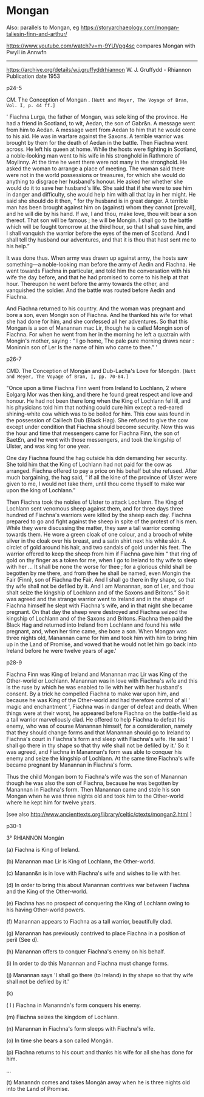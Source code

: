# Mongan


Also: parallels to Mongan, eg https://storyarchaeology.com/mongan-taliesin-finn-and-arthur/


https://www.youtube.com/watch?v=m-9YUVpg4sc compares Mongan with Pwyll in Annwfn

---

https://archive.org/details/w.j.gruffyddrhiannon
W. J. Gruffydd - Rhiannon
Publication date 1953

p24-5

CM. The Conception of Mongan . `[Nutt and Meyer, The Voyage of Bran, Vol. I, p. 44 ff.]`

' Fiachna Lurga, the father of Mongan, was sole king of the province. He had a friend in Scotland, to wit, Aedan, the son of Gabr&n. A message went from him to Aedan. A message went from Aedan to him that he would come to his aid. He was in warfare against the Saxons. A terrible warrior was brought by them for the death of Aedan in the battle. Then Fiachna went across. He left his queen at home. While the hosts were fighting in Scotland, a noble-looking man went to his wife in his stronghold in Rathmore of Moylinny. At the time he went there were not many in the stronghold. He asked the woman to arrange a place of meeting. The woman said there were not in the world possessions or treasures, for which she would do anything to disgrace her husband's honour. He asked her whether she would do it to save her husband's life. She said that if she were to see him in danger and difficulty, she would help him with all that lay in her might. He said she should do it then, “ for thy husband is in great danger. A terrible man has been brought against him on (against) whom they cannot [prevail], and he will die by his hand. If we, I and thou, make love, thou wilt bear a son thereof. That son will be famous ; he will be Mongin. I shall go to the battle which will be fought tomorrow at the third hour, so that I shall save him, and I shall vanquish the warrior before the eyes of the men of Scotland. And I shall tell thy husband our adventures, and that it is thou that hast sent me to his help.”

It was done thus. When army was drawn up against army, the hosts saw something—a noble-looking man before the army of Aedin and Fiachna. He went towards Fiachna in particular, and told him the conversation with his wife the day before, and that he had promised to come to his help at that hour. Thereupon he went before the army towards the other, and vanquished the soldier. And the battle was routed before Aedin and Fiachna.

And Fiachna returned to his country. And the woman was pregnant and bore a son, even Mongin son of Fiachna. And he thanked his wife for what she had done for him, and she confessed all her adventures. So that this Mongan is a son of Manannan mac Lir, though he is called Mongin son of Fiachna. For when he went from her in the morning he left a quatrain with Mongin's mother, saying :
“ I go home,
The pale pure morning draws near :
Moninnin son of Ler
Is the name of him who came to thee.” '



p26-7

CMD. The Conception of Mongán and Dub-Lacha's Love for Mongdn. `[Nutt and Meyer, The Voyage of Bran, I, pp. 70-84.]`

"Once upon a time Fiachna Finn went from Ireland to Lochlann, 2 where Eolgarg Mor was then king, and there he found great respect and love and honour. He had not been there long when the King of Lochlann fell ill, and his physicians told him that nothing could cure him except a red-eared shining-white cow which was to be boiled for him. This cow was found in the possession of Caillech Dub (Black Hag). She refused to give the cow except under condition that Fiachna should become security. Now this was the hour and time that messengers came for Fiachna Finn, the son of Baet£n, and he went with those messengers, and took the kingship of Ulster, and was king for one year.

One day Fiachna found the hag outside his ddn demanding her security. She told him that the King of Lochlann had not paid for the cow as arranged. Fiachna offered to pay a price on his behalf but she refused. After much bargaining, the hag said, “ if all the kine of the province of Ulster were given to me, I would not take them, until thou come thyself to make war upon the king of Lochlann.”

Then Fiachna took the nobles of Ulster to attack Lochlann. The King of Lochlann sent venomous sheep against them, and for three days three hundred of Fiachna's warriors were killed by the sheep each day. Fiachna prepared to go and fight against the sheep in spite of the protest of his men. While they were discussing the matter, they saw a tall warrior coming towards them. He wore a green cloak of one colour, and a brooch of white silver in the cloak over his breast, and a satin shirt next his white skin. A circlet of gold around his hair, and two sandals of gold under his feet. The warrior offered to keep the sheep from him if Fiachna gave him “ that ring of gold on thy finger as a token for me, when I go to Ireland to thy wife to sleep with her ... It shall be none the worse for thee ; for a glorious child shall be begotten by me there, and from thee he shall be named, even Mongin the Fair (Finn), son of Fiachna the Fair. And I shall go there in thy shape, so that thy wife shall not be defiled by it. And I am Manannan, son of Ler, and thou shalt seize the kingship of Lochlann and of the Saxons and Britons.” So it was agreed and the strange warrior went to Ireland and in the shape of Fiachna himself he slept with Fiachna's wife, and in that night she became pregnant. On that day the sheep were destroyed and Fiachna seized the kingship of Lochlann and of the Saxons and Britons. Fiachna then paid the Black Hag and returned into Ireland from Lochlann and found his wife pregnant, and, when her time came, she bore a son. When Mongan was three nights old, Manannan came for him and took him with him to bring him up in the Land of Promise, and vowed that he would not let him go back into Ireland before he were twelve years of age.'

p28-9

Fiachna Finn was King of Ireland and Manannan mac Lir was King of the Other-world or Lochlann. Manannan was in love with Fiachna's wife and this is the ruse by which he was enabled to lie with her with her husband's consent. By a trick he compelled Fiachna to make war upon him, and because he was King of the Other-world and had therefore control of all ' magic and enchantment ', Fiachna was in danger of defeat and death. When things were at their worst, he appeared before Fiachna on the battle-field as a tall warrior marvellously clad. He offered to help Fiachna to defeat his enemy, who was of course Manannan himself, for a consideration, namely that they should change forms and that Manannan should go to Ireland to Fiachna's court in Fiachna's form and sleep with Fiachna's wife. He said ' I shall go there in thy shape so that thy wife shall not be defiled by it.' So it was agreed, and Fiachna in Manannan's form was able to conquer his enemy and seize the kingship of Lochlann. At the same time Fiachna's wife became pregnant by Manannan in Fiachna's form.

Thus the child Mongan born to Fiachna's wife was the son of Manannan though he was also the son of Fiachna, because he was begotten by Manannan in Fiachna's form. Then Manannan came and stole his son Mongan when he was three nights old and took him to the Other-world where he kept him for twelve years.

[see also http://www.ancienttexts.org/library/celtic/ctexts/mongan2.html ]

p30-1

3°
RHIANNON
Mongán

(a) Fiachna is King of Ireland.

(b) Manannan mac Lir is King of Lochlann, the Other-world.

(c) Manann&n is in love with Fiachna's wife and wishes to lie with her.

(d) In order to bring this about Manannan contrives war between Fiachna and the King of the Other-world.

(e) Fiachna has no prospect of conquering the King of Lochlann owing to his having Other-world powers.

(f) Manannan appears to Fiachna as a tall warrior, beautifully clad.

(g) Manannan has previously contrived to place Fiachna in a position of peril (See d).

(h) Manannan offers to conquer Fiachna's enemy on his behalf.

(i) In order to do this Manannan and Fiachna must change forms.

(j) Manannan says 'I shall go there (to Ireland) in thy shape so that thy wife shall not be defiled by it.'

(k)

( l ) Fiachna in Mananndn's form conquers his enemy.

(m) Fiachna seizes the kingdom of Lochlann.

(n) Manannan in Fiachna's form sleeps with Fiachna's wife.

(o) In time she bears a son called Mongán.

(p) Fiachna returns to his court and thanks his wife for all she has done for him.

...

(t)  Mananndn comes and takes Mongán away when he is three nights old into the Land of Promise.